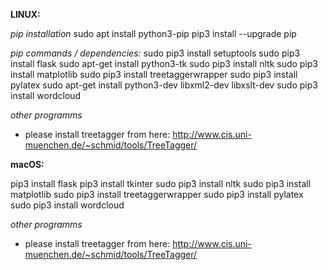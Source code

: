 **LINUX:**

*pip installation*
sudo apt install python3-pip
pip3 install --upgrade pip




*pip commands / dependencies:*
sudo pip3 install setuptools
sudo pip3 install flask
sudo apt-get install python3-tk
sudo pip3 install nltk
sudo pip3 install matplotlib
sudo pip3 install treetaggerwrapper
sudo pip3 install pylatex
sudo apt-get install python3-dev libxml2-dev libxslt-dev
sudo pip3 install wordcloud


*other programms*
- please install treetagger from here: http://www.cis.uni-muenchen.de/~schmid/tools/TreeTagger/


**macOS:**


pip3 install flask
pip3 install tkinter
sudo pip3 install nltk
sudo pip3 install matplotlib
sudo pip3 install treetaggerwrapper
sudo pip3 install pylatex
sudo pip3 install wordcloud


*other programms*
- please install treetagger from here: http://www.cis.uni-muenchen.de/~schmid/tools/TreeTagger/

